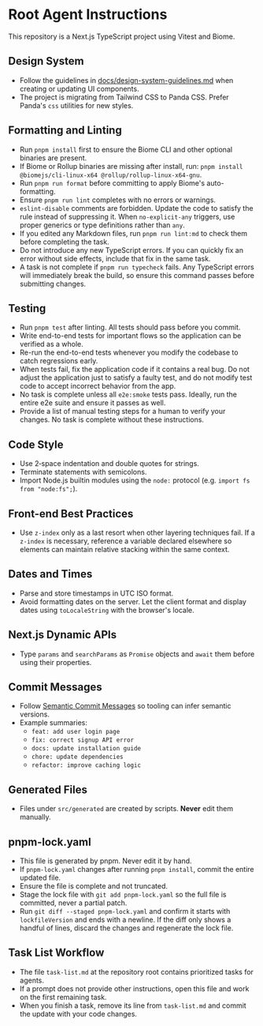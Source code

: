 # Root Agent Instructions

This repository is a Next.js TypeScript project using Vitest and Biome.

## Design System

- Follow the guidelines in
  [docs/design-system-guidelines.md](docs/design-system-guidelines.md) when
  creating or updating UI components.
- The project is migrating from Tailwind CSS to Panda CSS. Prefer Panda's
  `css` utilities for new styles.

## Formatting and Linting

- Run `pnpm install` first to ensure the Biome CLI and other optional binaries are present.
- If Biome or Rollup binaries are missing after install, run:
  `pnpm install @biomejs/cli-linux-x64 @rollup/rollup-linux-x64-gnu`.
- Run `pnpm run format` before committing to apply Biome's auto-formatting.
- Ensure `pnpm run lint` completes with no errors or warnings.
- `eslint-disable` comments are forbidden. Update the code to satisfy the rule
  instead of suppressing it. When `no-explicit-any` triggers, use proper
  generics or type definitions rather than `any`.
- If you edited any Markdown files, run `pnpm run lint:md` to check them before completing the task.
- Do not introduce any new TypeScript errors. If you can quickly fix an error
  without side effects, include that fix in the same task.
- A task is not complete if `pnpm run typecheck` fails. Any TypeScript errors
  will immediately break the build, so ensure this command passes before
  submitting changes.

## Testing

- Run `pnpm test` after linting. All tests should pass before you commit.
- Write end-to-end tests for important flows so the application can be verified
  as a whole.
- Re-run the end-to-end tests whenever you modify the codebase to catch
  regressions early.
- When tests fail, fix the application code if it contains a real bug.
  Do not adjust the application just to satisfy a faulty test, and do not
  modify test code to accept incorrect behavior from the app.
- No task is complete unless all `e2e:smoke` tests pass. Ideally, run the
  entire e2e suite and ensure it passes as well.
- Provide a list of manual testing steps for a human to verify your changes.
  No task is complete without these instructions.

## Code Style

- Use 2‑space indentation and double quotes for strings.
- Terminate statements with semicolons.
- Import Node.js builtin modules using the `node:` protocol (e.g. `import fs from "node:fs";`).

## Front-end Best Practices

- Use `z-index` only as a last resort when other layering techniques fail. If
  a `z-index` is necessary, reference a variable declared elsewhere so elements
  can maintain relative stacking within the same context.

## Dates and Times

- Parse and store timestamps in UTC ISO format.
- Avoid formatting dates on the server. Let the client format and display dates
  using `toLocaleString` with the browser's locale.

## Next.js Dynamic APIs

- Type `params` and `searchParams` as `Promise` objects and `await` them before using their properties.

## Commit Messages

- Follow [Semantic Commit Messages](https://www.conventionalcommits.org/) so tooling can infer semantic versions.
- Example summaries:
  - `feat: add user login page`
  - `fix: correct signup API error`
  - `docs: update installation guide`
  - `chore: update dependencies`
  - `refactor: improve caching logic`

## Generated Files

- Files under `src/generated` are created by scripts. **Never** edit them manually.

## pnpm-lock.yaml

- This file is generated by pnpm. Never edit it by hand.
- If `pnpm-lock.yaml` changes after running `pnpm install`, commit the entire updated file.
- Ensure the file is complete and not truncated.
- Stage the lock file with `git add pnpm-lock.yaml` so the full file is committed, never a partial patch.
- Run `git diff --staged pnpm-lock.yaml` and confirm it starts with `lockfileVersion` and ends with a newline.
  If the diff only shows a handful of lines, discard the changes and regenerate the lock file.

## Task List Workflow

- The file `task-list.md` at the repository root contains prioritized tasks for agents.
- If a prompt does not provide other instructions, open this file and work on the first remaining task.
- When you finish a task, remove its line from `task-list.md` and commit the update with your code changes.
